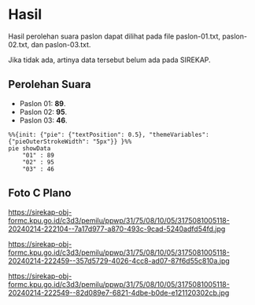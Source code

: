 # Hasil

Hasil perolehan suara paslon dapat dilihat pada file paslon-01.txt, paslon-02.txt, dan paslon-03.txt.

Jika tidak ada, artinya data tersebut belum ada pada SIREKAP.

## Perolehan Suara

 * Paslon 01: **89**.
 * Paslon 02: **95**.
 * Paslon 03: **46**.

```mermaid
%%{init: {"pie": {"textPosition": 0.5}, "themeVariables": {"pieOuterStrokeWidth": "5px"}} }%%
pie showData
    "01" : 89
    "02" : 95
    "03" : 46
```
## Foto C Plano

https://sirekap-obj-formc.kpu.go.id/c3d3/pemilu/ppwp/31/75/08/10/05/3175081005118-20240214-222104--7a17d977-a870-493c-9cad-5240adfd54fd.jpg

https://sirekap-obj-formc.kpu.go.id/c3d3/pemilu/ppwp/31/75/08/10/05/3175081005118-20240214-222459--357d5729-4026-4cc8-ad07-87f6d55c810a.jpg

https://sirekap-obj-formc.kpu.go.id/c3d3/pemilu/ppwp/31/75/08/10/05/3175081005118-20240214-222549--82d089e7-6821-4dbe-b0de-e121120302cb.jpg
